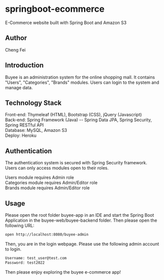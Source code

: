 # springboot-ecommerce

E-Commerce website built with Spring Boot and Amazon S3

## Author

Cheng Fei

## Introduction

Buyee is an administration system for the online shopping mall. It contains "Users", "Categories", "Brands" modules. Users can login to the system and manage data.

## Technology Stack

Front-end: Thymeleaf (HTML), Bootstrap (CSS), jQuery (Javascript) </br>
Back-end: Spring Framework (Java) -- Spring Data JPA, Spring Security, Spring RESTful API </br>
Database: MySQL, Amazon S3 </br>
Deploy: Heroku

## Authentication

The authentication system is secured with Spring Security framework. Users can only access modules open to their roles.

Users module requires Admin role <br />
Categories module requires Admin/Editor role <br />
Brands module requires Admin/Editor role

## Usage

Please open the root folder buyee-app in an IDE and start the Spring Boot Application in the buyee-web/buyee-backend folder. Then please open the following URL:

```bash
open http://localhost:8080/buyee-admin
```

Then, you are in the login webpage. Please use the following admin account to login.

```bash
Username: test_user@test.com
Password: test2022
```

Then please enjoy exploring the buyee e-commerce app!
